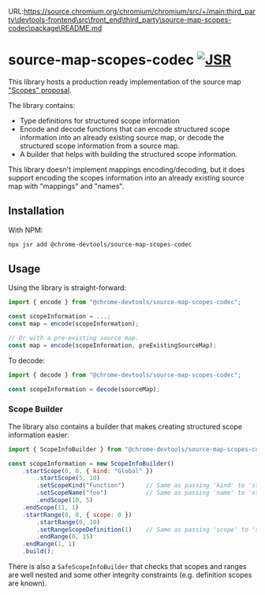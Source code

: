 URL:https://source.chromium.org/chromium/chromium/src/+/main:third_party\devtools-frontend\src\front_end\third_party\source-map-scopes-codec\package\README.md
# source-map-scopes-codec [![JSR](https://jsr.io/badges/@chrome-devtools/source-map-scopes-codec)](https://jsr.io/@chrome-devtools/source-map-scopes-codec)

This library hosts a production ready implementation of the source map ["Scopes" proposal](https://github.com/tc39/ecma426/blob/main/proposals/scopes.md).

The library contains:
  * Type definitions for structured scope information
  * Encode and decode functions that can encode structured scope information into an already existing source map, or decode the structured scope information from a source map.
  * A builder that helps with building the structured scope information.

This library doesn't implement mappings encoding/decoding, but it does support encoding the scopes information into an already existing source map with "mappings" and "names".

## Installation

With NPM:

```sh
npx jsr add @chrome-devtools/source-map-scopes-codec
```

## Usage

Using the library is straight-forward:

```js
import { encode } from "@chrome-devtools/source-map-scopes-codec";

const scopeInformation = ...;
const map = encode(scopeInformation);

// Or with a pre-existing source map.
const map = encode(scopeInformation, preExistingSourceMap);
```

To decode:

```js
import { decode } from "@chrome-devtools/source-map-scopes-codec";

const scopeInformation = decode(sourceMap);
```

### Scope Builder

The library also contains a builder that makes creating structured scope information easier:

```js
import { ScopeInfoBuilder } from "@chrome-devtools/source-map-scopes-codec";

const scopeInformation = new ScopeInfoBuilder()
    .startScope(0, 0, { kind: "Global" })
        .startScope(5, 10)
        .setScopeKind("Function")      // Same as passing 'kind' to 'startScope'.
        .setScopeName("foo")           // Same as passing 'name' to 'startScope'.
        .endScope(10, 5)
    .endScope(11, 1)
    .startRange(0, 0, { scope: 0 })
        .startRange(0, 10)
        .setRangeScopeDefinition(1)    // Same as passing 'scope' to 'startRange'.
        .endRange(0, 15)
    .endRange(1, 1)
    .build();
```

There is also a `SafeScopeInfoBuilder` that checks that scopes and ranges are well nested and some other integrity constraints (e.g. definition scopes are known).
